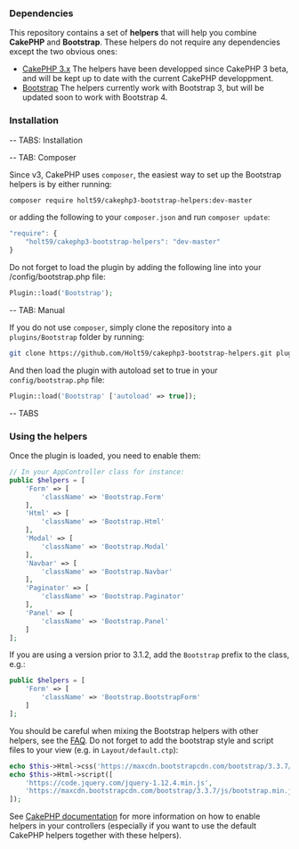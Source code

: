 ### Dependencies

This repository contains a set of **helpers** that will help you combine **CakePHP** and **Bootstrap**.
These helpers do not require any dependencies except the two obvious ones:

- [CakePHP 3.x](http://cakephp.org/) The helpers have been developped since CakePHP 3 beta, and will be kept up to date
with the current CakePHP developpment.
- [Bootstrap](http://getbootstrap.com/) The helpers currently work with Bootstrap 3, but will be updated soon to
work with Bootstrap 4.

### Installation

-- TABS: Installation

-- TAB: Composer

Since v3, CakePHP uses `composer`, the easiest way to set up the Bootstrap helpers is by either running:

```bash
composer require holt59/cakephp3-bootstrap-helpers:dev-master
```

or adding the following to your `composer.json` and run `composer update`:

```javascript
"require": {
    "holt59/cakephp3-bootstrap-helpers": "dev-master"
}
```

Do not forget to load the plugin by adding the following line into your /config/bootstrap.php file:

```php
Plugin::load('Bootstrap');
```

-- TAB: Manual

If you do not use `composer`, simply clone the repository into a `plugins/Bootstrap` folder by running:

```bash
git clone https://github.com/Holt59/cakephp3-bootstrap-helpers.git plugins/Bootstrap
```

And then load the plugin with autoload set to true in your `config/bootstrap.php` file:

```php
Plugin::load('Bootstrap' ['autoload' => true]);
```

-- TABS

### Using the helpers

Once the plugin is loaded, you need to enable them:

```php
// In your AppController class for instance:
public $helpers = [
    'Form' => [
        'className' => 'Bootstrap.Form'
    ],
    'Html' => [
        'className' => 'Bootstrap.Html'
    ],
    'Modal' => [
        'className' => 'Bootstrap.Modal'
    ],
    'Navbar' => [
        'className' => 'Bootstrap.Navbar'
    ],
    'Paginator' => [
        'className' => 'Bootstrap.Paginator'
    ],
    'Panel' => [
        'className' => 'Bootstrap.Panel'
    ]
];
```

If you are using a version prior to 3.1.2, add the `Bootstrap` prefix to the class, e.g.:

```php
public $helpers = [
    'Form' => [
        'className' => 'Bootstrap.BootstrapForm'
    ]
];
```

You should be careful when mixing the Bootstrap helpers with other helpers, see the [FAQ](faq.md).
Do not forget to add the bootstrap style and script files to your view (e.g. in `Layout/default.ctp`):

```php
echo $this->Html->css('https://maxcdn.bootstrapcdn.com/bootstrap/3.3.7/css/bootstrap.min.css');
echo $this->Html->script([
    'https://code.jquery.com/jquery-1.12.4.min.js',
    'https://maxcdn.bootstrapcdn.com/bootstrap/3.3.7/js/bootstrap.min.js'
]);
```

See [CakePHP documentation](http://book.cakephp.org/3.0/en/views/helpers.html) for more information on how to enable helpers in your
controllers (especially if you want to use the default CakePHP helpers together with these helpers).
